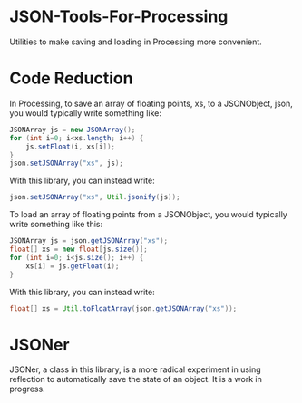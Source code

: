 # JSON-Tools-For-Processing
Utilities to make saving and loading in Processing more convenient.

# Code Reduction
In Processing, to save an array of floating points, xs, to a JSONObject, json, you would typically write something like:

```java
JSONArray js = new JSONArray();
for (int i=0; i<xs.length; i++) {
    js.setFloat(i, xs[i]);
}
json.setJSONArray("xs", js);
```

With this library, you can instead write:

```java
json.setJSONArray("xs", Util.jsonify(js));
```

To load an array of floating points from a JSONObject, you would typically write something like this:

```java
JSONArray js = json.getJSONArray("xs");
float[] xs = new float[js.size()];
for (int i=0; i<js.size(); i++) {
    xs[i] = js.getFloat(i);
}
```

With this library, you can instead write:

```java
float[] xs = Util.toFloatArray(json.getJSONArray("xs"));
```

# JSONer
JSONer, a class in this library, is a more radical experiment in using reflection to automatically save the state of an object. It is a work in progress.
